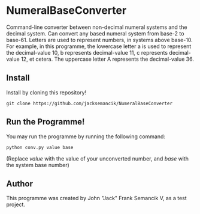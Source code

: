 # NumeralBaseConverter
Command-line converter between non-decimal numeral systems and the decimal system. Can convert any based numeral system from base-2 to base-61. Letters are used to represent numbers, in systems above base-10. For example, in this programme, the lowercase letter a is used to represent the decimal-value 10, b represents decimal-value 11, c represents decimal-value 12, et cetera. The uppercase letter A represents the decimal-value 36.

## Install
Install by cloning this repository!
```
git clone https://github.com/jacksemancik/NumeralBaseConverter
```

## Run the Programme!
You may run the programme by running the following command:
```
python conv.py value base
```
(Replace *value* with the value of your unconverted number, and *base* with the system base number)

## Author
This programme was created by John "Jack" Frank Semancik V, as a test project.
